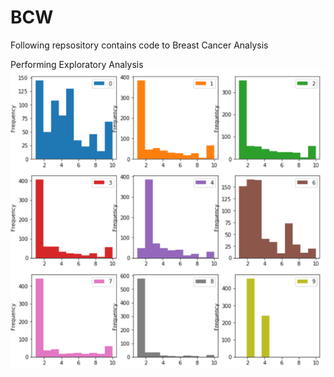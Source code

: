 # BCW
Following repsository contains code to Breast Cancer Analysis

Performing Exploratory Analysis
![Data Distribution](https://github.com/Agrover112/BCW/blob/master/Images/Data%20Distributions.png)

